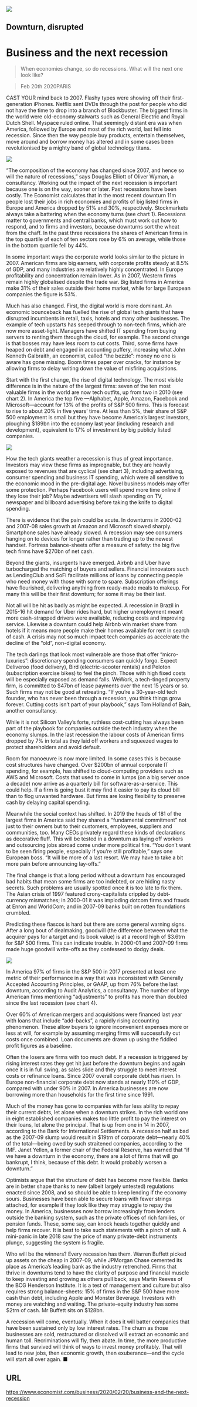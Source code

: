 ![](./images/20200222_WBD002_0.jpg)

## Downturn, disrupted

# Business and the next recession

> When economies change, so do recessions. What will the next one look like?

> Feb 20th 2020PARIS

CAST YOUR mind back to 2007. Flashy types were showing off their first-generation iPhones. Netflix sent DVDs through the post for people who did not have the time to drop into a branch of Blockbuster. The biggest firms in the world were old-economy stalwarts such as General Electric and Royal Dutch Shell. Myspace ruled online. That seemingly distant era was when America, followed by Europe and most of the rich world, last fell into recession. Since then the way people buy products, entertain themselves, move around and borrow money has altered and in some cases been revolutionised by a mighty band of global technology titans.



![](./images/20200222_WBC367.png)

“The composition of the economy has changed since 2007, and hence so will the nature of recessions,” says Douglas Elliott of Oliver Wyman, a consultancy. Working out the impact of the next recession is important because one is on the way, sooner or later. Past recessions have been costly. The Economist calculates that in the most recent downturn 11m people lost their jobs in rich economies and profits of big listed firms in Europe and America dropped by 51% and 30%, respectively. Stockmarkets always take a battering when the economy turns (see chart 1). Recessions matter to governments and central banks, which must work out how to respond, and to firms and investors, because downturns sort the wheat from the chaff. In the past three recessions the shares of American firms in the top quartile of each of ten sectors rose by 6% on average, while those in the bottom quartile fell by 44%.

In some important ways the corporate world looks similar to the picture in 2007. American firms are big earners, with corporate profits steady at 8.5% of GDP, and many industries are relatively highly concentrated. In Europe profitability and concentration remain lower. As in 2007, Western firms remain highly globalised despite the trade war. Big listed firms in America make 31% of their sales outside their home market, while for large European companies the figure is 53%.

Much has also changed. First, the digital world is more dominant. An economic bounceback has fuelled the rise of global tech giants that have disrupted incumbents in retail, taxis, hotels and many other businesses. The example of tech upstarts has seeped through to non-tech firms, which are now more asset-light. Managers have shifted IT spending from buying servers to renting them through the cloud, for example. The second change is that bosses may have less room to cut costs. Third, some firms have heaped on debt and engaged in accounting puffery, increasing what John Kenneth Galbraith, an economist, called “the bezzle”: money no one is aware has gone missing. Boom times paper over cracks, for instance by allowing firms to delay writing down the value of misfiring acquisitions.

Start with the first change, the rise of digital technology. The most visible difference is in the nature of the largest firms: seven of the ten most valuable firms in the world are now tech outfits, up from two in 2010 (see chart 2). In America the top five —Alphabet, Apple, Amazon, Facebook and Microsoft—account for 13% of the profits of S&P 500 firms. This is forecast to rise to about 20% in five years’ time. At less than 5%, their share of S&P 500 employment is small but they have become America’s largest investors, ploughing $189bn into the economy last year (including research and development), equivalent to 17% of investment by big publicly listed companies.



![](./images/20200222_WBC366.png)

How the tech giants weather a recession is thus of great importance. Investors may view these firms as impregnable, but they are heavily exposed to revenues that are cyclical (see chart 3), including advertising, consumer spending and business IT spending, which were all sensitive to the economic mood in the pre-digital age. Novel business models may offer some protection. Perhaps Facebook users will spend more time online if they lose their job? Maybe advertisers will slash spending on TV, newspaper and billboard advertising before taking the knife to digital spending.

There is evidence that the pain could be acute. In downturns in 2000-02 and 2007-08 sales growth at Amazon and Microsoft slowed sharply. Smartphone sales have already slowed. A recession may see consumers hanging on to devices for longer rather than trading up to the newest handset. Fortress balance-sheets offer a measure of safety: the big five tech firms have $270bn of net cash.

Beyond the giants, insurgents have emerged. Airbnb and Uber have turbocharged the matching of buyers and sellers. Financial innovators such as LendingClub and SoFi facilitate millions of loans by connecting people who need money with those with some to spare. Subscription offerings have flourished, delivering anything from ready-made meals to makeup. For many this will be their first downturn; for some it may be their last.

Not all will be hit as badly as might be expected. A recession in Brazil in 2015-16 hit demand for Uber rides hard, but higher unemployment meant more cash-strapped drivers were available, reducing costs and improving service. Likewise a downturn could help Airbnb win market share from hotels if it means more people make their homes available for rent in search of cash. A crisis may not so much impact tech companies as accelerate the decline of the “old”, non-digital economy.

The tech darlings that look most vulnerable are those that offer “micro-luxuries”: discretionary spending consumers can quickly forgo. Expect Deliveroo (food delivery), Bird (electric-scooter rentals) and Peloton (subscription exercise bikes) to feel the pinch. Those with high fixed costs will be especially exposed as demand falls. WeWork, a tech-tinged property firm, is committed to $47bn of lease payments over the next 15 years or so. Such firms may not be good at retreating. “If you’re a 30-year-old tech founder, who has never been through a recession, you think things grow forever. Cutting costs isn’t part of your playbook,” says Tom Holland of Bain, another consultancy.

While it is not Silicon Valley’s forte, ruthless cost-cutting has always been part of the playbook for companies outside the tech industry when the economy slumps. In the last recession the labour costs of American firms dropped by 7% in total as they laid off workers and squeezed wages to protect shareholders and avoid default.

Room for manoeuvre is now more limited. In some cases this is because cost structures have changed. Over $200bn of annual corporate IT spending, for example, has shifted to cloud-computing providers such as AWS and Microsoft. Costs that used to come in lumps (on a big server once a decade) now arrive as a quarterly bill for software-as-a-service. This could help. If a firm is going bust it may find it easier to pay its cloud bill than to flog unwanted hardware. But firms are losing flexibility to preserve cash by delaying capital spending.

Meanwhile the social context has shifted. In 2019 the heads of 181 of the largest firms in America said they shared a “fundamental commitment” not just to their owners but to their customers, employees, suppliers and communities, too. Many CEOs privately regard these kinds of declarations as decorative fluff. This will be tested in a downturn as laying off workers and outsourcing jobs abroad come under more political fire. “You don’t want to be seen firing people, especially if you’re still profitable,” says one European boss. “It will be more of a last resort. We may have to take a bit more pain before announcing lay-offs.”

The final change is that a long period without a downturn has encouraged bad habits that mean some firms are too indebted, or are hiding nasty secrets. Such problems are usually spotted once it is too late to fix them. The Asian crisis of 1997 featured crony-capitalists crippled by debt-currency mismatches; in 2000-01 it was imploding dotcom firms and frauds at Enron and WorldCom; and in 2007-09 banks built on rotten foundations crumbled.

Predicting these fiascos is hard but there are some general warning signs. After a long bout of dealmaking, goodwill (the difference between what the acquirer pays for a target and its book value) is at a record high of $3.6trn for S&P 500 firms. This can indicate trouble. In 2000-01 and 2007-09 firms made huge goodwill write-offs as they confessed to dodgy deals.



![](./images/20200222_WBC368.png)

In America 97% of firms in the S&P 500 in 2017 presented at least one metric of their performance in a way that was inconsistent with Generally Accepted Accounting Principles, or GAAP, up from 76% before the last downturn, according to Audit Analytics, a consultancy. The number of large American firms mentioning “adjustments” to profits has more than doubled since the last recession (see chart 4).

Over 60% of American mergers and acquisitions were financed last year with loans that include “add-backs”, a rapidly rising accounting phenomenon. These allow buyers to ignore inconvenient expenses more or less at will, for example by assuming merging firms will successfully cut costs once combined. Loan documents are drawn up using the fiddled profit figures as a baseline.

Often the losers are firms with too much debt. If a recession is triggered by rising interest rates they get hit just before the downturn begins and again once it is in full swing, as sales slide and they struggle to meet interest costs or refinance loans. Since 2007 overall corporate debt has risen. In Europe non-financial corporate debt now stands at nearly 110% of GDP, compared with under 90% in 2007. In America businesses are now borrowing more than households for the first time since 1991.

Much of the money has gone to companies with far less ability to repay their current debts, let alone when a downturn strikes. In the rich world one in eight established companies makes too little profit to pay the interest on their loans, let alone the principal. That is up from one in 14 in 2007, according to the Bank for International Settlements. A recession half as bad as the 2007-09 slump would result in $19trn of corporate debt—nearly 40% of the total—being owed by such straitened companies, according to the IMF. Janet Yellen, a former chair of the Federal Reserve, has warned that “if we have a downturn in the economy, there are a lot of firms that will go bankrupt, I think, because of this debt. It would probably worsen a downturn.”

Optimists argue that the structure of debt has become more flexible. Banks are in better shape thanks to new (albeit largely untested) regulations enacted since 2008, and so should be able to keep lending if the economy sours. Businesses have been able to secure loans with fewer strings attached, for example if they look like they may struggle to repay the money. In America, businesses now borrow increasingly from lenders outside the banking system, such as the private offices of rich families, or pension funds. These, some say, can knock heads together quickly and help firms recover. It is best to take such statements with a pinch of salt. A mini-panic in late 2018 saw the price of many private-debt instruments plunge, suggesting the system is fragile.

Who will be the winners? Every recession has them. Warren Buffett picked up assets on the cheap in 2007-09, while JPMorgan Chase cemented its place as America’s leading bank as the industry retrenched. Firms that thrive in downturns tend to have the clarity of purpose and financial muscle to keep investing and growing as others pull back, says Martin Reeves of the BCG Henderson Institute. It is a test of management and culture but also requires strong balance-sheets: 15% of firms in the S&P 500 have more cash than debt, including Apple and Monster Beverage. Investors with money are watching and waiting. The private-equity industry has some $2trn of cash. Mr Buffett sits on $128bn.

A recession will come, eventually. When it does it will batter companies that have been sustained only by low interest rates. The churn as those businesses are sold, restructured or dissolved will extract an economic and human toll. Recriminations will fly, then abate. In time, the more productive firms that survived will think of ways to invest money profitably. That will lead to new jobs, then economic growth, then exuberance—and the cycle will start all over again. ■

## URL

https://www.economist.com/business/2020/02/20/business-and-the-next-recession
